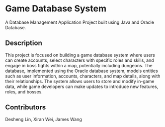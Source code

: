 # Game Database System
A Database Management Application Project built using Java and Oracle Database.

## Description

This project is focused on building a game database system where users can create accounts, select characters with specific roles and skills, and engage in boss fights within a map, potentially including dungeons. The database, implemented using the Oracle database system, models entities such as user information, accounts, characters, and map details, along with their relationships. The system allows users to store and modify in-game data, while game developers can make updates to introduce new features, roles, and bosses.

## Contributors
Desheng Lin, Xiran Wei, James Wang
